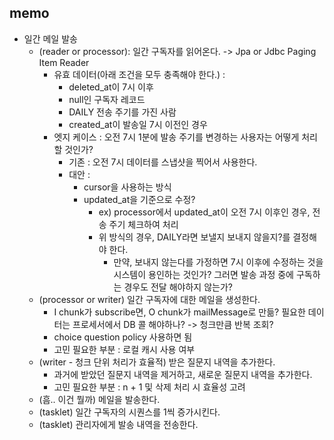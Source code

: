 ## memo

- 일간 메일 발송
    - (reader or processor): 일간 구독자를 읽어온다. -> Jpa or Jdbc Paging Item Reader
        - 유효 데이터(아래 조건을 모두 충족해야 한다.) :
            - deleted_at이 7시 이후
            - null인 구독자 레코드
            - DAILY 전송 주기를 가진 사람
            - created_at이 발송일 7시 이전인 경우
        - 엣지 케이스 : 오전 7시 1분에 발송 주기를 변경하는 사용자는 어떻게 처리할 것인가?
            - 기존 : 오전 7시 데이터를 스냅샷을 찍어서 사용한다.
            - 대안 : 
              - cursor을 사용하는 방식
              - updated_at을 기준으로 수정? 
                - ex) processor에서 updated_at이 오전 7시 이후인 경우, 전송 주기 체크하여 처리 
                - 위 방식의 경우, DAILY라면 보낼지 보내지 않을지?를 결정해야 한다.
                  - 만약, 보내지 않는다를 가정하면 7시 이후에 수정하는 것을 시스템이 용인하는 것인가? 그러면 발송 과정 중에 구독하는 경우도 전달 해야하지 않는가?
    - (processor or writer) 일간 구독자에 대한 메일을 생성한다.
        - I chunk가 subscribe면, O chunk가 mailMessage로 만듦? 필요한 데이터는 프로세서에서 DB 콜 해야하나? -> 청크만큼 반복 조회?
        - choice question policy 사용하면 됨
        - 고민 필요한 부분 : 로컬 캐시 사용 여부
    - (writer - 청크 단위 처리가 효율적) 받은 질문지 내역을 추가한다.
        - 과거에 받았던 질문지 내역을 제거하고, 새로운 질문지 내역을 추가한다.
        - 고민 필요한 부분 : n + 1 및 삭제 처리 시 효율성 고려
    - (흠.. 이건 뭘까) 메일을 발송한다.
    - (tasklet) 일간 구독자의 시퀀스를 1씩 증가시킨다.
    - (tasklet) 관리자에게 발송 내역을 전송한다.
